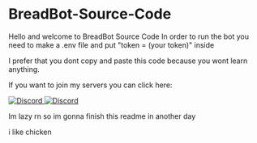 # BreadBot-Source-Code

Hello and welcome to BreadBot Source Code
In order to run the bot you need to make a .env file and put "token = (your token)" inside

I prefer that you dont copy and paste this code because you wont learn anything. 

If you want to join my servers you can click here:

<a href="https://discord.gg/awy35MJ5pc" target="_blank" rel="noopener noreferrer">
    <img src="https://discordapp.com/api/guilds/680221497197068308/widget.png?style=banner4" alt="Discord" />
</a>
<a href="https://discord.gg/hfMfFH3has" target="_blank" rel="noopener noreferrer">
    <img src="https://discordapp.com/api/guilds/680221497197068308/widget.png?style=banner4" alt="Discord" />
</a>

Im lazy rn so im gonna finish this readme in another day

i like chicken
